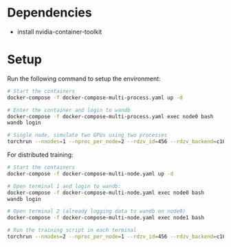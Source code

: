# Dependencies
  - install nvidia-container-toolkit

# Setup
Run the following command to setup the environment:

```bash
# Start the containers
docker-compose -f docker-compose-multi-process.yaml up -d

# Enter the container and login to wandb
docker-compose -f docker-compose-multi-process.yaml exec node0 bash
wandb login

# Single node, simulate two GPUs using two processes
torchrun --nnodes=1 --nproc_per_node=2 --rdzv_id=456 --rdzv_backend=c10d --rdzv_endpoint=node0:48123 train.py --no_checkpoint
```

For distributed training:

```bash
# Start the containers
docker-compose -f docker-compose-multi-node.yaml up -d

# Open terminal 1 and login to wandb:
docker-compose -f docker-compose-multi-node.yaml exec node0 bash
wandb login

# Open terminal 2 (already logging data to wandb on node0)
docker-compose -f docker-compose-multi-node.yaml exec node1 bash

# Run the training script in each terminal
torchrun --nnodes=2 --nproc_per_node=1 --rdzv_id=456 --rdzv_backend=c10d --rdzv_endpoint=node0:48123 train.py --no_checkpoint
```
    
